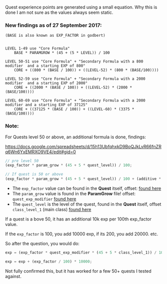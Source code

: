 Quest experience points are generated using a small equation. Why this is done I am not sure as the values always seem static.

### New findings as of 27 September 2017:

```
(BASE is also known as EXP_FACTOR in godbert)


LEVEL 1-49 use "Core Formula"
	BASE * PARAMGROW * (45 + (5 * LEVEL)) / 100

LEVEL 50-51 use "Core Formula" + "Secondary Formula with a 800 modifier  and a starting EXP of 800"
	CORE + ((800 * (BASE / 100)) + ((LEVEL-52) * (800 * (BASE/100))))

LEVEL 52-59 use "Core Formula" + "Secondary Formula with a 2000 modifier  and a starting EXP of 2000"
	CORE + ((2000 * (BASE / 100)) + ((LEVEL-52) * (2000 * (BASE/100))))

LEVEL 60-69 use "Core Formula" + "Secondary Formula with a 2000 modifier and a starting EXP of 37125"
	CORE + ((37125 * (BASE / 100)) + ((LEVEL-60) * (3375 * (BASE/100))))
```


### Note:

For Quests level 50 or above, an additional formula is done, findings:

https://docs.google.com/spreadsheets/d/15h13UbfqhxkD9BoQJkLvR66fnZRq6Wn6YxEMRXO9VE4/edit#gid=0

```js
// pre level 50
(exp_factor * param_grow * (45 + 5 * quest_level)) / 100;

// If quest is 50 or above
(exp_factor * param_grow * (45 + 5 * quest_level)) / 100 + (additive * (base / 100))
```

- The `exp_factor` value can be found in the **Quest** itself, offset: [found here](https://github.com/viion/XIV-Datamining/blob/master/offsets/3.1_list.txt#L756)
- The `param_grow` value is found in the **ParamGrow** file! offset: `quest_exp_modifier` [found here](https://github.com/viion/XIV-Datamining/blob/master/offsets/3.1_list.txt#L725)
- The `quest_level` is the level of the quest, found in the **Quest** itself, offset `class_level_1` (main class) [found here](https://github.com/viion/XIV-Datamining/blob/master/offsets/3.1_list.txt#L737)

If a quest is a bove 50, it has an additional 10k exp per 100th exp_factor value.

If the `exp_factor` is 100, you add 10000 exp, if its 200, you add 20000. etc.

So after the question, you would do:

```js
exp = (exp_factor * quest_exp_modifier * (45 + 5 * class_level_1)) / 100;

exp = exp + (exp_factor / 100) * 10000;
```

Not fully confirmed this, but it has worked for a few 50+ quests I tested against.

